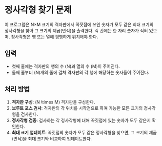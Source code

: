 # 정사각형 찾기 문제

이 프로그램은 N×M 크기의 격자판에서 꼭짓점에 쓰인 숫자가 모두 같은 최대 크기의 정사각형을 찾아 그 크기의 제곱(면적)을 출력한다. 각 칸에는 한 자리 숫자가 적혀 있으며, 정사각형은 행 또는 열에 평행하게 위치해야 한다.

## 입력
- 첫째 줄에는 격자판의 행의 수 \(N\)과 열의 수 \(M\)이 주어진다.
- 둘째 줄부터 \(N\)개의 줄에 걸쳐 격자판의 각 행에 해당하는 숫자들이 주어진다.

## 처리 방법
1. **격자판 구성**: \(N \times M\) 격자판을 구성한다.
2. **브루트 포스 검사**: 격자판의 각 위치를 시작점으로 하여 가능한 모든 크기의 정사각형을 검사한다.
3. **정사각형 검증**: 검사하는 각 정사각형에 대해 꼭짓점에 있는 숫자가 모두 같은지 확인한다.
4. **최대 크기 업데이트**: 꼭짓점의 숫자가 모두 같은 정사각형을 찾으면, 그 크기의 제곱(면적)을 최대 크기와 비교하여 업데이트한다.
